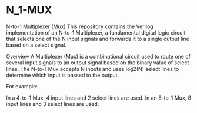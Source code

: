 # N_1-MUX
N-to-1 Multiplexer (Mux)
This repository contains the Verilog implementation of an N-to-1 Multiplexer, a fundamental digital logic circuit that selects one of the N input signals and forwards it to a single output line based on a select signal.

Overview
A Multiplexer (Mux) is a combinational circuit used to route one of several input signals to an output signal based on the binary value of select lines. The N-to-1 Mux accepts N inputs and uses log2(N) select lines to determine which input is passed to the output.

For example:

In a 4-to-1 Mux, 4 input lines and 2 select lines are used.
In an 8-to-1 Mux, 8 input lines and 3 select lines are used.
